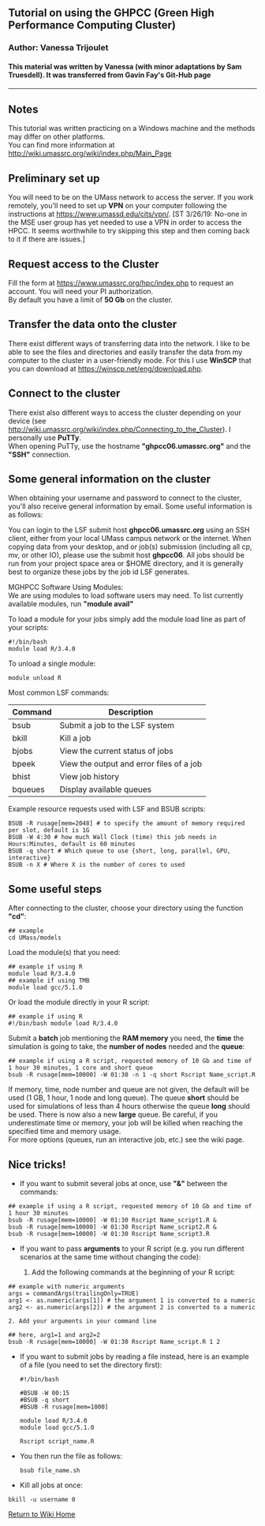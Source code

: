 
## Tutorial on using the GHPCC (Green High Performance Computing Cluster)

### Author: Vanessa Trijoulet

#### This material was written by Vanessa (with minor adaptations by Sam Truesdell). It was transferred from Gavin Fay's Git-Hub page


***

## Notes

This tutorial was written practicing on a Windows machine and the methods may differ on other platforms.  
You can find more information at http://wiki.umassrc.org/wiki/index.php/Main_Page


## Preliminary set up

You will need to be on the UMass network to access the server. If you work remotely, you'll need to set up __VPN__ on your computer following the instructions at https://www.umassd.edu/cits/vpn/.  [ST 3/26/19: No-one in the MSE user group has yet needed to use a VPN in order to access the HPCC. It seems worthwhile to try skipping this step and then coming back to it if there are issues.]


## Request access to the Cluster

Fill the form at https://www.umassrc.org/hpc/index.php to request an account. You will need your PI authorization.  
By default you have a limit of __50 Gb__ on the cluster.


## Transfer the data onto the cluster
There exist different ways of transferring data into the network. I like to be able to see the files and directories and easily transfer the data from my computer to the cluster in a user-friendly mode. For this I use __WinSCP__ that you can download at https://winscp.net/eng/download.php.


## Connect to the cluster
There exist also different ways to access the cluster depending on your device (see http://wiki.umassrc.org/wiki/index.php/Connecting_to_the_Cluster). I personally use __PuTTy__.  
When opening PuTTy, use the hostname __"ghpcc06.umassrc.org"__ and the __"SSH"__ connection.


## Some general information on the cluster

When obtaining your username and password to connect to the cluster, you'll also receive general information by email. Some useful information is as follows:

You can login to the LSF submit host __ghpcc06.umassrc.org__ using an SSH client, either from your local UMass campus network or the internet.
When copying data from your desktop, and or job(s) submission (including all cp, mv, or other IO), please use the submit host __ghpcc06__.  All jobs should be run from your project space area or $HOME directory, and it is generally best to organize these jobs by the job id LSF generates.   

MGHPCC Software Using Modules:  
We are using modules to load software users may need.  To list currently available modules, run __"module avail"__  

To load a module for your jobs simply add the module load line as part of your scripts:
```
#!/bin/bash
module load R/3.4.0
```

To unload a single module:
```
module unload R
```

Most common LSF commands:

Command| Description
------ | ------------
bsub   | Submit a job to the LSF system
bkill  | Kill a job
bjobs  | View the current status of jobs
bpeek  | View the output and error files of a job
bhist  | View job history
bqueues| Display available queues

Example resource requests used with LSF and BSUB scripts:
```
BSUB -R rusage[mem=2048] # to specify the amount of memory required per slot, default is 1G
BSUB -W 4:30 # how much Wall Clock (time) this job needs in Hours:Minutes, default is 60 minutes
BSUB -q short # Which queue to use {short, long, parallel, GPU, interactive}
BSUB -n X # Where X is the number of cores to used
```


## Some useful steps

After connecting to the cluster, choose your directory using the function __"cd"__:
```
## example
cd UMass/models
```

Load the module(s) that you need:
```
## example if using R
module load R/3.4.0
## example if using TMB
module load gcc/5.1.0
```
Or load the module directly in your R script:
```
## example if using R
#!/bin/bash module load R/3.4.0
```

Submit a __batch__ job mentioning the __RAM memory__ you need, the __time__ the simulation is going to take, the __number of nodes__ needed and the __queue__:
```
## example if using a R script, requested memory of 10 Gb and time of 1 hour 30 minutes, 1 core and short queue
bsub -R rusage[mem=10000] -W 01:30 -n 1 -q short Rscript Name_script.R
```
If memory, time, node number and queue are not given, the default will be used (1 GB, 1 hour, 1 node and long queue). The queue __short__ should be used for simulations of less than 4 hours otherwise the queue __long__ should be used. There is now also a new __large__ queue. Be careful, if you underestimate time or memory, your job will be killed when reaching the specified time and memory usage.  
For more options (queues, run an interactive job, etc.) see the wiki page.

## Nice tricks!

* If you want to submit several jobs at once, use __"&"__ between the commands:
```
## example if using a R script, requested memory of 10 Gb and time of 1 hour 30 minutes
bsub -R rusage[mem=10000] -W 01:30 Rscript Name_script1.R &
bsub -R rusage[mem=10000] -W 01:30 Rscript Name_script2.R &
bsub -R rusage[mem=10000] -W 01:30 Rscript Name_script3.R
```
* If you want to pass __arguments__ to your R script (e.g. you run different scenarios at the same time without changing the code):

    1. Add the following commands at the beginning of your R script:
```
## example with numeric arguments
args = commandArgs(trailingOnly=TRUE)
arg1 <- as.numeric(args[1]) # the argument 1 is converted to a numeric
arg2 <- as.numeric(args[2]) # the argument 2 is converted to a numeric
```
    2. Add your arguments in your command line
```
## here, arg1=1 and arg2=2
bsub -R rusage[mem=10000] -W 01:30 Rscript Name_script.R 1 2
```

* If you want to submit jobs by reading a file instead, here is an example of a file (you need to set the directory first):

  ```
  #!/bin/bash

  #BSUB -W 00:15
  #BSUB -q short
  #BSUB -R rusage[mem=1000]

  module load R/3.4.0
  module load gcc/5.1.0

  Rscript script_name.R  
  ```

* You then run the file as follows:  

  ```
  bsub file_name.sh
  ```

* Kill all jobs at once:
```
bkill -u username 0
```

[Return to Wiki Home](https://github.com/thefaylab/groundfish-MSE/wiki)
